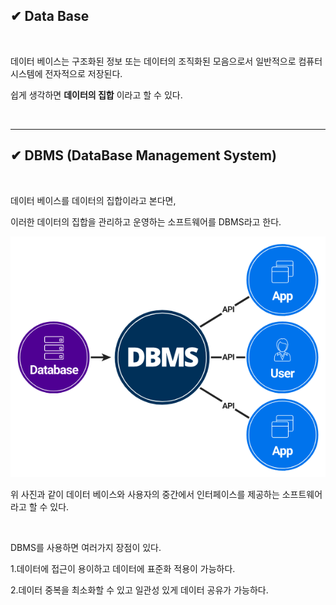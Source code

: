 ## ✔ Data Base

<br>

데이터 베이스는 구조화된 정보 또는 데이터의 조직화된 모음으로서 일반적으로 컴퓨터 시스템에 전자적으로 저장된다. 

쉽게 생각하면 **데이터의 집합** 이라고 할 수 있다.

<br>

<hr>

## ✔ DBMS (DataBase Management System)

<br>

데이터 베이스를 데이터의 집합이라고 본다면, 

이러한 데이터의 집합을 관리하고 운영하는 소프트웨어를 DBMS라고 한다.

![](../img/DBMS.png)

위 사진과 같이 데이터 베이스와 사용자의 중간에서 인터페이스를 제공하는 소프트웨어라고 할 수 있다.


<br>

DBMS를 사용하면 여러가지 장점이 있다.

1.데이터에 접근이 용이하고 데이터에 표준화 적용이 가능하다.

2.데이터 중복을 최소화할 수 있고 일관성 있게 데이터 공유가 가능하다.

<br>


